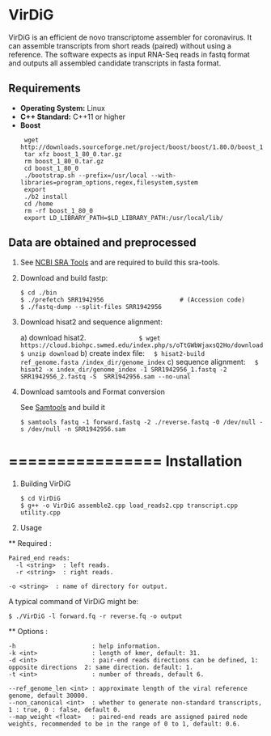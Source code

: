 # VirDiG

VirDiG is an efficient de novo transcriptome assembler for coronavirus. It can assemble transcripts from 
short reads (paired) without using a reference. The software expects as input RNA-Seq reads in fastq format
and outputs all assembled candidate transcripts in fasta format.


## Requirements

- **Operating System:** Linux
- **C++ Standard:** C++11 or higher
- **Boost**
  ```
   wget http://downloads.sourceforge.net/project/boost/boost/1.80.0/boost_1_80_0.tar.gz
   tar xfz boost_1_80_0.tar.gz
   rm boost_1_80_0.tar.gz
   cd boost_1_80_0
   ./bootstrap.sh --prefix=/usr/local --with-libraries=program_options,regex,filesystem,system
   export
   ./b2 install
   cd /home
   rm -rf boost_1_80_0
   export LD_LIBRARY_PATH=$LD_LIBRARY_PATH:/usr/local/lib/
  ```


## Data are obtained and preprocessed

1. See [NCBI SRA Tools](https://github.com/ncbi/sra-tools.git) and are required to build this sra-tools.

2. Download and build fastp:
   ```
   $ cd ./bin
   $ ./prefetch SRR1942956                     # (Accession code)
   $ ./fastq-dump --split-files SRR1942956 
   ```
3. Download hisat2 and sequence alignment:
	
	a) download hisat2.
	   ```				
	   $ wget https://cloud.biohpc.swmed.edu/index.php/s/oTtGWbWjaxsQ2Ho/download						
	   $ unzip download
	   ```
	b) create index file:
	   ```	
	   $ hisat2-build ref_genome.fasta /index_dir/genome_index
	   ```
	c) sequence alignment:
	   ```	
	   $ hisat2 -x index_dir/genome_index -1 SRR1942956_1.fastq -2 SRR1942956_2.fastq -S  SRR1942956.sam --no-unal
	   ```
4. Download samtools and Format conversion
	
	See [Samtools](https://github.com/samtools/samtools/) and build it
	```
	$ samtools fastq -1 forward.fastq -2 ./reverse.fastq -0 /dev/null -s /dev/null -n SRR1942956.sam 
	```


================
 Installation
================

1. Building  VirDiG
	```
	$ cd VirDiG
	$ g++ -o VirDiG assemble2.cpp load_reads2.cpp transcript.cpp utility.cpp 
	```
2. Usage
	
** Required :

    Paired_end reads:
      -l <string>  : left reads.
      -r <string>  : right reads.

    -o <string>  : name of directory for output.

A typical command of VirDiG might be:

    $ ./VirDiG -l forward.fq -r reverse.fq -o output
  	
** Options :
    	
	-h                     : help information.
	-k <int>               : length of kmer, default: 31.
	-d <int>               : pair-end reads directions can be defined, 1: opposite directions  2: same direction. default: 1.
	-t <int>               : number of threads, default 6.
	
	--ref_genome_len <int> : approximate length of the viral reference genome, default 30000.
    --non_canonical <int>  : whether to generate non-standard transcripts, 1 : true, 0 : false, default 0.
    --map_weight <float>   : paired-end reads are assigned paired node weights, recommended to be in the range of 0 to 1, default: 0.6.

